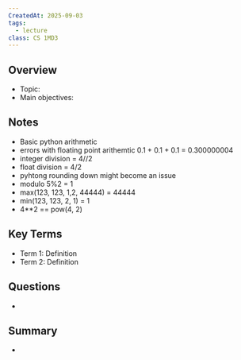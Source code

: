 ```yaml
---
CreatedAt: 2025-09-03
tags:
  - lecture
class: CS 1MD3
---
```

## Overview
- Topic:
- Main objectives:
## Notes
- Basic python arithmetic
- errors with floating point arithemtic 0.1 + 0.1 + 0.1 = 0.300000004
- integer division = 4//2
- float division = 4/2
- pyhtong rounding down might become an issue
- modulo 5%2 = 1
- max(123, 123, 1,2, 44444) = 44444
- min(123, 123, 2, 1) = 1
- 4**2 == pow(4, 2)

## Key Terms
- Term 1: Definition
- Term 2: Definition

## Questions
- 

## Summary
- 
